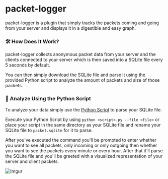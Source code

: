 # packet-logger

packet-logger is a plugin that simply tracks the packets coming and going from your server and
displays it in a digestible and easy graph.

### 🛠 How Does It Work?
packet-logger collects anonymous packet data from your server and the clients connected to your server
which is then saved into a SQLite file every 5 seconds by default.

You can then simply download the SQLite file and parse it using the provided Python script
to analyze the amount of packets and size of those packets.

### 🐍 Analyze Using the Python Script
To analyze your data simply use the [Python Script](https://raw.githubusercontent.com/DebitCardz/packet-logger/refs/heads/main/scripts/graph.py) 
to parse your SQLite file.

Execute your Python Script by using `python <script>.py --file <file>` or place your script
in the same directory as your SQLite file and rename your SQLite file to `packet.sqlite` for it to parse.

After you've executed the command you'll be prompted to enter whether you want to see all packets, only incoming or only outgoing then
whether you want to see the packets every minute or every hour. After that it'll parse the SQLite file and you'll be greeted
with a visualized representation of your server and client packets.

![Imgur](https://imgur.com/j9BpIR6)